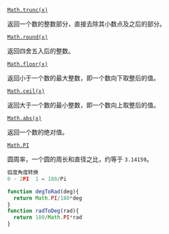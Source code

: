 [`Math.trunc(x)`](https://developer.mozilla.org/zh-CN/docs/Web/JavaScript/Reference/Global_Objects/Math/trunc)

返回一个数的整数部分，直接去除其小数点及之后的部分。

[`Math.round(x)`](https://developer.mozilla.org/zh-CN/docs/Web/JavaScript/Reference/Global_Objects/Math/round)

返回四舍五入后的整数。

[`Math.floor(x)`](https://developer.mozilla.org/zh-CN/docs/Web/JavaScript/Reference/Global_Objects/Math/floor)

返回小于一个数的最大整数，即一个数向下取整后的值。

[`Math.ceil(x)`](https://developer.mozilla.org/zh-CN/docs/Web/JavaScript/Reference/Global_Objects/Math/ceil)

返回大于一个数的最小整数，即一个数向上取整后的值。

[`Math.abs(x)`](https://developer.mozilla.org/zh-CN/docs/Web/JavaScript/Reference/Global_Objects/Math/abs)

返回一个数的绝对值。

[`Math.PI`](https://developer.mozilla.org/zh-CN/docs/Web/JavaScript/Reference/Global_Objects/Math/PI)

圆周率，一个圆的周长和直径之比，约等于 `3.14159`。

```js
弧度角度转换
0 - 2PI  1 = 180/Pi

function degToRad(deg){
  return Math.PI/180*deg
}
function radToDeg(rad){
  return 180/Math.PI*rad
}
```


